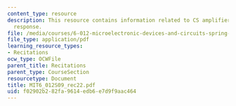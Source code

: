 ```yaml
---
content_type: resource
description: This resource contains information related to CS amplifier frequency
  response.
file: /media/courses/6-012-microelectronic-devices-and-circuits-spring-2009/f02902b282fa9614edb6e7d9f9aac464_MIT6_012S09_rec22.pdf
file_type: application/pdf
learning_resource_types:
- Recitations
ocw_type: OCWFile
parent_title: Recitations
parent_type: CourseSection
resourcetype: Document
title: MIT6_012S09_rec22.pdf
uid: f02902b2-82fa-9614-edb6-e7d9f9aac464
---
```

